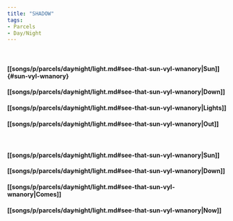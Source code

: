 ```yaml
---
title: "SHADOW"
tags:
- Parcels
- Day∕Night
---
```

&nbsp;
#### [[songs/p/parcels/day∕night/light.md#see-that-sun-vyl-wnanory|Sun]] {#sun-vyl-wnanory}
#### [[songs/p/parcels/day∕night/light.md#see-that-sun-vyl-wnanory|Down]]
#### [[songs/p/parcels/day∕night/light.md#see-that-sun-vyl-wnanory|Lights]]
#### [[songs/p/parcels/day∕night/light.md#see-that-sun-vyl-wnanory|Out]]
&nbsp;
#### [[songs/p/parcels/day∕night/light.md#see-that-sun-vyl-wnanory|Sun]]
#### [[songs/p/parcels/day∕night/light.md#see-that-sun-vyl-wnanory|Down]]
#### [[songs/p/parcels/day∕night/light.md#see-that-sun-vyl-wnanory|Comes]]
#### [[songs/p/parcels/day∕night/light.md#see-that-sun-vyl-wnanory|Now]]
